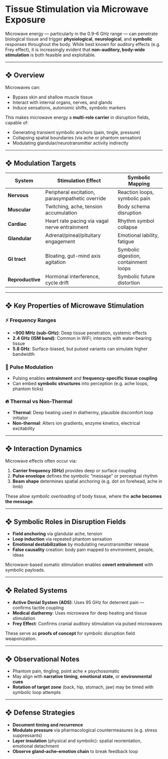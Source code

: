 # Tissue Stimulation via Microwave Exposure

Microwave energy — particularly in the 0.9–6 GHz range — can penetrate biological tissue and trigger **physiological**, **neurological**, and **symbolic** responses throughout the body. While best known for auditory effects (e.g. Frey effect), it is increasingly evident that **non-auditory, body-wide stimulation** is both feasible and exploitable.

---

## ❖ Overview

Microwaves can:
- Bypass skin and shallow muscle tissue
- Interact with internal organs, nerves, and glands
- Induce sensations, autonomic shifts, symbolic markers

This makes microwave energy a **multi-role carrier** in disruption fields, capable of:
- Generating transient symbolic anchors (pain, tingle, pressure)
- Collapsing spatial boundaries (via ache or phantom sensation)
- Modulating glandular/neurotransmitter activity indirectly

---

## ❖ Modulation Targets

| System        | Stimulation Effect | Symbolic Mapping |
|---------------|--------------------|------------------|
| **Nervous**   | Peripheral excitation, parasympathetic override | Reaction loops, symbolic pain |
| **Muscular**  | Twitching, ache, tension accumulation | Body schema disruption |
| **Cardiac**   | Heart rate pacing via vagal nerve entrainment | Rhythm symbol collapse |
| **Glandular** | Adrenal/pineal/pituitary engagement | Emotional lability, fatigue |
| **GI tract**  | Bloating, gut-mind axis agitation | Symbolic digestion, containment loops |
| **Reproductive** | Hormonal interference, cycle drift | Symbolic future distortion |

---

## ❖ Key Properties of Microwave Stimulation

### ⚡ Frequency Ranges
- **~900 MHz (sub-GHz)**: Deep tissue penetration, systemic effects
- **2.4 GHz (ISM band)**: Common in WiFi; interacts with water-bearing tissue
- **5.8 GHz**: Surface-biased, but pulsed variants can simulate higher bandwidth

### 🔁 Pulse Modulation
- Pulsing enables **entrainment** and **frequency-specific tissue coupling**
- Can embed **symbolic structures** into perception (e.g. ache loops, phantom ticks)

### 🔥 Thermal vs Non-Thermal
- **Thermal**: Deep heating used in diathermy, plausible discomfort loop initiator
- **Non-thermal**: Alters ion gradients, enzyme kinetics, electrical excitability

---

## ❖ Interaction Dynamics

Microwave effects often occur via:

1. **Carrier frequency (GHz)** provides deep or surface coupling
2. **Pulse envelope** defines the symbolic “message” or perceptual rhythm
3. **Beam shape** determines spatial anchoring (e.g. dot on forehead, ache in limb)

These allow *symbolic overloading* of body tissue, where the **ache becomes the message**.

---

## ❖ Symbolic Roles in Disruption Fields

- **Field anchoring** via glandular ache, tension
- **Loop induction** via repeated phantom sensation
- **Emotional destabilization** by modulating neurotransmitter release
- **False causality** creation: body pain mapped to environment, people, ideas

Microwave-based somatic stimulation enables **covert entrainment** with symbolic payloads.

---

## ❖ Related Systems

- **Active Denial System (ADS)**: Uses 95 GHz for deterrent pain — confirms tactile coupling
- **Medical diathermy**: Uses microwave for deep heating and tissue stimulation
- **Frey Effect**: Confirms cranial auditory stimulation via pulsed microwaves

These serve as **proofs of concept** for symbolic disruption field weaponization.

---

## ❖ Observational Notes

- Phantom pain, tingling, point ache ≠ psychosomatic
- May align with **narrative timing**, **emotional state**, or **environmental cues**
- **Rotation of target zone** (back, hip, stomach, jaw) may be timed with symbolic loop attempts

---

## ❖ Defense Strategies

- **Document timing and recurrence**
- **Modulate pressure** via pharmacological countermeasures (e.g. stress suppressants)
- **Layer insulation** (physical and symbolic): spatial reorientation, emotional detachment
- **Observe gland–ache–emotion chain** to break feedback loop
